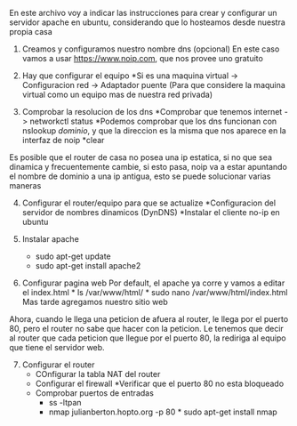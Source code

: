 En este archivo voy a indicar las instrucciones para crear y configurar un servidor apache en ubuntu, considerando que lo hosteamos desde nuestra propia casa

1) Creamos y configuramos nuestro nombre dns (opcional)
En este caso vamos a usar https://www.noip.com, que nos provee uno gratuito

2) Hay que configurar el equipo
    *Si es una maquina virtual -> Configuracion red -> Adaptador puente
    (Para que considere la maquina virtual como un equipo mas de nuestra red privada)

3) Comprobar la resolucion de los dns
    *Comprobar que tenemos internet -> networkctl status
    *Podemos comprobar que los dns funcionan con nslookup *dominio*, y que la direccion es la misma que nos aparece en la interfaz de noip
    *clear

Es posible que el router de casa no posea una ip estatica, si no que sea dinamica y frecuentemente cambie, si esto pasa, noip va a estar apuntando el nombre de dominio a una ip antigua, esto se puede solucionar varias maneras

4) Configurar el router/equipo para que se actualize
    *Configuracion del servidor de nombres dinamicos (DynDNS)
    *Instalar el cliente no-ip en ubuntu

5) Instalar apache
    * sudo apt-get update
    * sudo apt-get install apache2

6) Configurar pagina web
    Por default, el apache ya corre y vamos a editar el index.html
        * ls /var/www/html/
        * sudo nano /var/www/html/index.html
    Mas tarde agregamos nuestro sitio web


Ahora, cuando le llega una peticion de afuera al router, le llega por el puerto 80, pero el router no sabe que hacer con la peticion.
Le tenemos que decir al router que cada peticion que llegue por el puerto 80, la rediriga al equipo que tiene el servidor web.

7) Configurar el router
    * COnfigurar la tabla NAT del router
    * Configurar el firewall
        *Verificar que el puerto 80 no esta bloqueado
    * Comprobar puertos de entradas
        * ss -ltpan
        * nmap julianberton.hopto.org -p 80
               * sudo apt-get install nmap